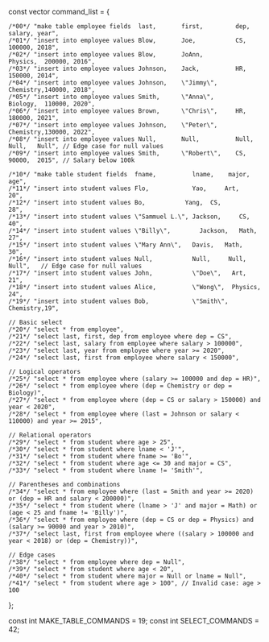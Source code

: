 const vector<string> command_list = {

    /*00*/ "make table employee fields  last,       first,         dep,      salary, year",
    /*01*/ "insert into employee values Blow,       Joe,           CS,       100000, 2018",
    /*02*/ "insert into employee values Blow,       JoAnn,         Physics,  200000, 2016",
    /*03*/ "insert into employee values Johnson,    Jack,          HR,       150000, 2014",
    /*04*/ "insert into employee values Johnson,    \"Jimmy\",     Chemistry,140000, 2018",
    /*05*/ "insert into employee values Smith,      \"Anna\",      Biology,  110000, 2020",
    /*06*/ "insert into employee values Brown,      \"Chris\",     HR,       180000, 2021",
    /*07*/ "insert into employee values Johnson,    \"Peter\",     Chemistry,130000, 2022",
    /*08*/ "insert into employee values Null,       Null,          Null,     Null,   Null", // Edge case for null values
    /*09*/ "insert into employee values Smith,      \"Robert\",    CS,       90000,  2015", // Salary below 100k

    /*10*/ "make table student fields  fname,          lname,    major,    age",
    /*11*/ "insert into student values Flo,            Yao, 	Art, 	20",
    /*12*/ "insert into student values Bo, 		     Yang, 	CS, 		28",
    /*13*/ "insert into student values \"Sammuel L.\", Jackson, 	CS, 		40",
    /*14*/ "insert into student values \"Billy\",	     Jackson, 	Math,	27",
    /*15*/ "insert into student values \"Mary Ann\",   Davis,	Math,	30",
    /*16*/ "insert into student values Null,           Null,     Null,     Null",   // Edge case for null values
    /*17*/ "insert into student values John,           \"Doe\",   Art,     21",
    /*18*/ "insert into student values Alice,          \"Wong\",  Physics, 24",
    /*19*/ "insert into student values Bob,            \"Smith\", Chemistry,19",

    // Basic select
    /*20*/ "select * from employee",
    /*21*/ "select last, first, dep from employee where dep = CS",
    /*22*/ "select last, salary from employee where salary > 100000",
    /*23*/ "select last, year from employee where year >= 2020",
    /*24*/ "select last, first from employee where salary < 150000",

    // Logical operators
    /*25*/ "select * from employee where (salary >= 100000 and dep = HR)",
    /*26*/ "select * from employee where (dep = Chemistry or dep = Biology)",
    /*27*/ "select * from employee where (dep = CS or salary > 150000) and year < 2020",
    /*28*/ "select * from employee where (last = Johnson or salary < 110000) and year >= 2015",

    // Relational operators
    /*29*/ "select * from student where age > 25",
    /*30*/ "select * from student where lname < 'J'",
    /*31*/ "select * from student where fname >= 'Bo'",
    /*32*/ "select * from student where age <= 30 and major = CS",
    /*33*/ "select * from student where lname != 'Smith'",

    // Parentheses and combinations
    /*34*/ "select * from employee where (last = Smith and year >= 2020) or (dep = HR and salary < 200000)",
    /*35*/ "select * from student where (lname > 'J' and major = Math) or (age < 25 and fname != 'Billy')",
    /*36*/ "select * from employee where (dep = CS or dep = Physics) and (salary >= 90000 and year > 2010)",
    /*37*/ "select last, first from employee where ((salary > 100000 and year < 2018) or (dep = Chemistry))",

    // Edge cases
    /*38*/ "select * from employee where dep = Null",
    /*39*/ "select * from student where age < 20",
    /*40*/ "select * from student where major = Null or lname = Null",
    /*41*/ "select * from student where age > 100", // Invalid case: age > 100
};

const int MAKE_TABLE_COMMANDS = 19;
const int SELECT_COMMANDS = 42;